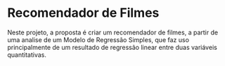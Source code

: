 # Recomendador de Filmes

Neste projeto, a proposta é criar um recomendador de filmes, a partir de uma analise de um Modelo de Regressão Simples, que faz uso principalmente de um resultado de regressão linear entre duas variáveis quantitativas.
